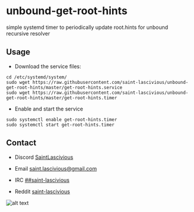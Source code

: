 # unbound-get-root-hints

simple systemd timer to periodically update root.hints for unbound recursive resolver

## Usage

* Download the service files:
```
cd /etc/systemd/system/
sudo wget https://raw.githubusercontent.com/saint-lascivious/unbound-get-root-hints/master/get-root-hints.service
sudo wget https://raw.githubusercontent.com/saint-lascivious/unbound-get-root-hints/master/get-root-hints.timer
```

* Enable and start the service
```
sudo systemctl enable get-root-hints.timer
sudo systemctl start get-root-hints.timer
```

## Contact
* Discord
[SaintLascivious](https://discord.gg/9Cq4gRg)

* Email
saint.lascivious@gmail.com

* IRC
[##saint-lascivious](https://webchat.freenode.net/##saint-lascivious)

* Reddit
[saint-lascivious](https://www.reddit.com/user/saint-lascivious)

![alt text][logo]

[logo]:https://vignette.wikia.nocookie.net/pokemon/images/7/76/265Wurmple.png "Using the spikes on its rear end, Wurmple peels the bark off trees and feeds on the sap that oozes out. This Pokémon's feet are tipped with suction pads that allow it to cling to glass without slipping."
